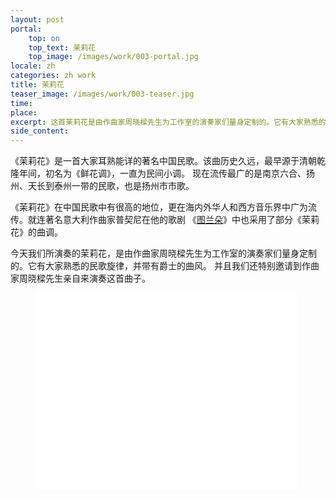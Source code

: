 ```yaml
---
layout: post
portal:
    top: on
    top_text: 茉莉花
    top_image: /images/work/003-portal.jpg
locale: zh
categories: zh work
title: 茉莉花
teaser_image: /images/work/003-teaser.jpg
time: 
place: 
excerpt: 这首茉莉花是由作曲家周晓樑先生为工作室的演奏家们量身定制的。它有大家熟悉的民歌旋律，并带有爵士的曲风。
side_content: 
---
```


《茉莉花》是一首大家耳熟能详的著名中国民歌。该曲历史久远，最早源于清朝乾隆年间，初名为《鲜花调》，一直为民间小调。
现在流传最广的是南京六合、扬州、天长到泰州一带的民歌，也是扬州市市歌。

《茉莉花》在中国民歌中有很高的地位，更在海内外华人和西方音乐界中广为流传。就连著名意大利作曲家普契尼在他的歌剧
《<a href="https://www.youtube.com/watch?v=-PkS2HQj9ZE" target="_blank">图兰朵</a>》中也采用了部分《茉莉花》的曲调。

今天我们所演奏的茉莉花，是由作曲家周晓樑先生为工作室的演奏家们量身定制的。它有大家熟悉的民歌旋律，并带有爵士的曲风。
并且我们还特别邀请到作曲家周晓樑先生亲自来演奏这首曲子。

<figure class="video-container">
    <iframe width="420" height="315" src="//www.youtube.com/embed/m4X37CWHYyU" frameborder="0" allowfullscreen></iframe>
</figure>
